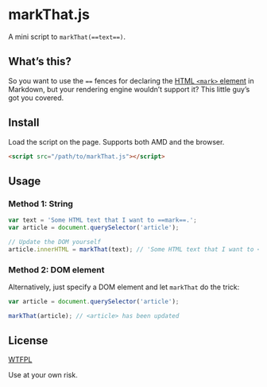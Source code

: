 # markThat.js

A mini script to `markThat(==text==)`.

## What’s this?

So you want to use the `==` fences for declaring the [HTML `<mark>` element](https://html.spec.whatwg.org/multipage/text-level-semantics.html#the-mark-element) in Markdown, but your rendering engine wouldn’t support it?
This little guy’s got you covered.

## Install

Load the script on the page.
Supports both AMD and the browser.

```html
<script src="/path/to/markThat.js"></script>
```

## Usage

### Method 1: String

```js
var text = 'Some HTML text that I want to ==mark==.';
var article = document.querySelector('article');

// Update the DOM yourself
article.innerHTML = markThat(text); // 'Some HTML text that I want to <mark>mark</mark>.'
```

### Method 2: DOM element

Alternatively, just specify a DOM element and let `markThat` do the trick:

```js
var article = document.querySelector('article');

markThat(article); // <article> has been updated
```

## License

[WTFPL](http://www.wtfpl.net/txt/copying/)

Use at your own risk.

